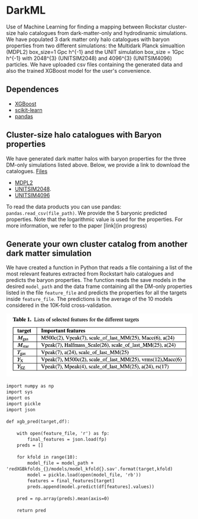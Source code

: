 # DarkML
Use of Machine Learning for finding a mapping between Rockstar cluster-size halo catalogues from dark-matter-only  and hydrodinamic simulations. We have populated 3  dark matter only halo catalogues with  baryon properties from two different simulations: the Multidark Planck simualtion (MDPL2)  box_size=1 Gpc h^{-1} and the UNIT simulation box_size = 1Gpc h^{-1}  with 2048^{3} (UNITSIM2048) and 4096^{3} (UNITSIM4096) particles. We have uploaded csv files containing the generated data and also the trained XGBoost model for the user's convenience. 
## Dependences
* [XGBoost](https://xgboost.readthedocs.io/en/stable/) 
* [scikit-learn](https://xgboost.readthedocs.io/en/stable/)
* [pandas](https://pandas.pydata.org/)

## Cluster-size halo catalogues with Baryon properties
We have generated dark matter halos with baryon properties for the three DM-only simulations listed above. Below, we provide a link to download  the catalogues. 
[Files](http://taurus.ft.uam.es/TRANSFER/The300th/DARKML/)
* [MDPL2](http://taurus.ft.uam.es/TRANSFER/The300th/DARKML/MDPL2.csv)
* [UNITSIM2048](http://taurus.ft.uam.es/TRANSFER/The300th/DARKML/UNITSIM2048.csv).
* [UNITSIM4096](http://taurus.ft.uam.es/TRANSFER/The300th/DARKML/UNITSIM4096.csv)

To read the data products you can use pandas: `pandas.read_csv(file_path)`. We provide the 5 baryonic predicted properties. Note that the logarithmic value is used for the properties. For more information, we refer to the paper [link](in progress)


## Generate your own cluster  catalog from another dark matter simulation
We have created a function in Python  that reads a file containing a list of the most relevant features extracted from Rockstart halo catalogues and predicts the baryon properties. The function reads the save models in the desired `model_path` and the data frame containing all the DM-only properties listed in the file `feature_file`  and predicts the properties for all the targets inside `feature_file`. The predictions is the average of the 10 models considered in the 10K-fold cross-validation.

![alt text](table1.png "important features table") 

```
import numpy as np
import sys
import os
import pickle
import json

def xgb_pred(target,df):
    
    with open(feature_file, 'r') as fp:
        final_features = json.load(fp)
    preds = []
    
    for kfold in range(10):
        model_file = model_path + 'redXGBkfolds_{}/models/model_kfold{}.sav'.format(target,kfold)
        model = pickle.load(open(model_file, 'rb'))
        features = final_features[target]
        preds.append(model.predict(df[features].values))

    pred = np.array(preds).mean(axis=0)
    
    return pred
```
